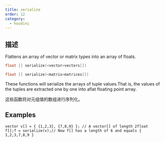 ```yaml
---
title: serialize
order: 12
category:
  - houdini
---
```

    
## 描述

Flattens an array of vector or matrix types into an array of floats.

```c
float [] serialize(<vector>vectors[])
```

```c
float [] serialize(<matrix>matrices[])
```

These functions will serialize the arrays of tuple values.That is, the values
of the tuples are extracted one by one into aflat floating point array.

这些函数将对元组值的数组进行序列化。

## Examples

    vector v[] = { {1,2,3}, {7,8,9} }; // A vector[] of length 2float f[];f = serialize(v);// Now f[] has a length of 6 and equals { 1,2,3,7,8,9 }
